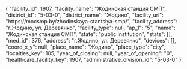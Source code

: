 {
    "facility_id": 1907,
    "facility_name": "Жодинская станция СМП",
    "district_id": "5-03-0",
    "district_name": "Жодино",
    "facility_url": "https:\/\/mocsmp.by\/zhodinskaya-stantsiya-smp\/",
    "facility_address": "г.Жодино, ул. Деревянко",
    "facility_type": null,
    "ap_1": "5",
    "name": "Жодинская станция СМП",
    "state": "public institution",
    "stats": [],
    "med_id": 376,
    "address": "г.Жодино, ул. Деревянко",
    "devices": [],
    "coord_x_y": null,
    "place_name": "Жодино",
    "place_type": "city",
    "localties_key": 105,
    "year_of_closing": null,
    "year_of_opening": "0",
    "healthcare_facility_key": 1907,
    "administrative_division_id": "5-03-0"
}